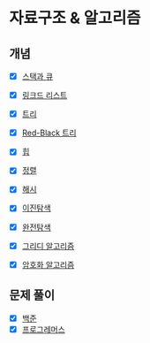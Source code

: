 # 자료구조 & 알고리즘

## 개념

* [x] [스택과 큐](https://github.com/jhy0285/Algorithm/blob/main/개념/algorithm_stack_and_queue.md)

* [x] [링크드 리스트](https://github.com/jhy0285/Algorithm/blob/main/개념/algorithm_linkedlist.md)

* [x] [트리](https://github.com/jhy0285/Algorithm/blob/main/개념/algorithm_tree.md)

* [x] [Red-Black 트리](https://github.com/jhy0285/Algorithm/blob/main/개념/algorithm_red_black_tree.md)

* [x] [힙](https://github.com/jhy0285/Algorithm/blob/main/개념/algorithm_heap.md)

* [x] [정렬](https://github.com/jhy0285/Algorithm/blob/main/개념/algorithm_sort.md)

* [x] [해시](https://github.com/jhy0285/Algorithm/blob/main/개념/algorithm_hash.md)

* [x] [이진탐색](https://github.com/jhy0285/Algorithm/blob/main/개념/algorithm_binary_search.md)

* [x] [완전탐색](https://github.com/jhy0285/Algorithm/blob/main/개념/algorithm_brute_force.md)

* [x] [그리디 알고리즘](https://github.com/jhy0285/Algorithm/blob/main/개념/algorithm_greedy.md)

* [x] [암호화 알고리즘](https://github.com/jhy0285/Algorithm/blob/main/개념/algorithm_cryptography.md)

## 문제 풀이

* [x] [백준](https://github.com/jhy0285/Algorithm/blob/main/백준/README.md)
* [x] [프로그레머스](https://github.com/jhy0285/Algorithm/blob/main/프로그래머스/README.md)
